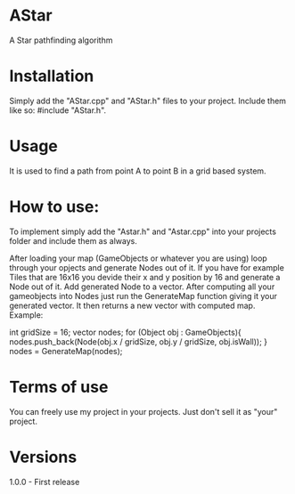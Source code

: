 # AStar
 A Star pathfinding algorithm

# Installation
Simply add the "AStar.cpp" and "AStar.h" files to your project.
Include them like so: #include "AStar.h".

# Usage
It is used to find a path from point A to point B in a grid based system.

# How to use:
To implement simply add the "Astar.h" and "Astar.cpp" into
your projects folder and include them as always.

After loading your map (GameObjects or whatever you are using)
loop through your opjects and generate Nodes out of it.
If you have for example Tiles that are 16x16 you devide their
x and y position by 16 and generate a Node out of it. Add
generated Node to a vector<Node>.
After computing all your gameobjects into Nodes just run the
GenerateMap function giving it your generated vector.
It then returns a new vector with computed map.
Example:

int gridSize = 16;
vector<Nodes> nodes;
for (Object obj : GameObjects){
    nodes.push_back(Node(obj.x / gridSize, obj.y / gridSize, obj.isWall));
}
nodes = GenerateMap(nodes);

# Terms of use
You can freely use my project in your projects.
Just don't sell it as "your" project.

# Versions
1.0.0 - First release